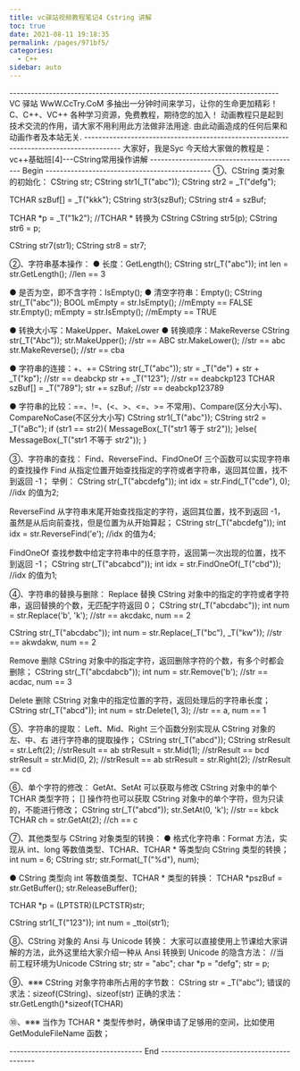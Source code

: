 ```yaml
---
title: vc驿站视频教程笔记4 Cstring 讲解
toc: true
date: 2021-08-11 19:18:35
permalink: /pages/971bf5/
categories:
  - C++
sidebar: auto
---
```


\---------------------------------------------------------------------------
VC 驿站
WwW.CcTry.CoM
多抽出一分钟时间来学习，让你的生命更加精彩！
C、C++、VC++ 各种学习资源，免费教程，期待您的加入！
动画教程只是起到技术交流的作用，请大家不用利用此方法做非法用途.
由此动画造成的任何后果和动画作者及本站无关.
\----------------------------------------------------------------------------------------
大家好，我是Syc
今天给大家做的教程是：
vc++基础班[4]---CString常用操作讲解
------------------------------------------ Begin ----------------------------------------------
①、CString 类对象的初始化：
CString str;
CString str1(_T("abc"));
CString str2 = _T("defg");

TCHAR szBuf[] = _T("kkk");
CString str3(szBuf);
CString str4 = szBuf;

TCHAR *p = _T("1k2");
//TCHAR * 转换为 CString
CString str5(p);
CString str6 = p;

CString str7(str1);
CString str8 = str7;

②、字符串基本操作：
● 长度：GetLength();
CString str(_T("abc"));
int len = str.GetLength(); //len == 3

● 是否为空，即不含字符：IsEmpty();
● 清空字符串：Empty();
CString str(_T("abc"));
BOOL mEmpty = str.IsEmpty(); //mEmpty == FALSE
str.Empty();
mEmpty = str.IsEmpty(); //mEmpty == TRUE

● 转换大小写：MakeUpper、MakeLower
● 转换顺序：MakeReverse
CString str(_T("Abc"));
str.MakeUpper(); //str == ABC
str.MakeLower(); //str == abc
str.MakeReverse(); //str == cba

● 字符串的连接：+、+=
CString str(_T("abc"));
str = _T("de") + str + _T("kp"); //str == deabckp
str += _T("123"); //str == deabckp123
TCHAR szBuf[] = _T("789");
str += szBuf; //str == deabckp123789

● 字符串的比较：==、!=、(<、>、<=、>= 不常用)、Compare(区分大小写)、CompareNoCase(不区分大小写)
CString str1(_T("abc"));
CString str2 = _T("aBc");
if (str1 == str2){
MessageBox(_T("str1 等于 str2"));
}else{
MessageBox(_T("str1 不等于 str2"));
}

③、字符串的查找：
Find、ReverseFind、FindOneOf 三个函数可以实现字符串的查找操作
Find 从指定位置开始查找指定的字符或者字符串，返回其位置，找不到返回 -1；
举例：
CString str(_T("abcdefg"));
int idx = str.Find(_T("cde"), 0); //idx 的值为2;

ReverseFind 从字符串末尾开始查找指定的字符，返回其位置，找不到返回 -1，虽然是从后向前查找，但是位置为从开始算起；
CString str(_T("abcdefg"));
int idx = str.ReverseFind('e'); //idx 的值为4;

FindOneOf 查找参数中给定字符串中的任意字符，返回第一次出现的位置，找不到返回 -1；
CString str(_T("abcabcd"));
int idx = str.FindOneOf(_T("cbd")); //idx 的值为1;

④、字符串的替换与删除：
Replace 替换 CString 对象中的指定的字符或者字符串，返回替换的个数，无匹配字符返回 0；
CString str(_T("abcdabc"));
int num = str.Replace('b', 'k'); //str == akcdakc, num == 2

CString str(_T("abcdabc"));
int num = str.Replace(_T("bc"), _T("kw")); //str == akwdakw, num == 2

Remove 删除 CString 对象中的指定字符，返回删除字符的个数，有多个时都会删除；
CString str(_T("abcdabcb"));
int num = str.Remove('b'); //str == acdac, num == 3

Delete 删除 CString 对象中的指定位置的字符，返回处理后的字符串长度；
CString str(_T("abcd"));
int num = str.Delete(1, 3); //str == a, num == 1

⑤、字符串的提取：
Left、Mid、Right 三个函数分别实现从 CString 对象的 左、中、右 进行字符串的提取操作；
CString str(_T("abcd"));
CString strResult = str.Left(2); //strResult == ab
strResult = str.Mid(1); //strResult == bcd
strResult = str.Mid(0, 2); //strResult == ab
strResult = str.Right(2); //strResult == cd

⑥、单个字符的修改：
GetAt、SetAt 可以获取与修改 CString 对象中的单个 TCHAR 类型字符；
[] 操作符也可以获取 CString 对象中的单个字符，但为只读的，不能进行修改；
CString str(_T("abcd"));
str.SetAt(0, 'k'); //str == kbck
TCHAR ch = str.GetAt(2); //ch == c

⑦、其他类型与 CString 对象类型的转换：
● 格式化字符串：Format 方法，实现从 int、long 等数值类型、TCHAR、TCHAR * 等类型向 CString 类型的转换；
int num = 6;
CString str;
str.Format(_T("%d"), num);

● CString 类型向 int 等数值类型、TCHAR * 类型的转换：
TCHAR *pszBuf = str.GetBuffer();
str.ReleaseBuffer();

TCHAR *p = (LPTSTR)(LPCTSTR)str;

CString str1(_T("123"));
int num = _ttoi(str1);

⑧、CString 对象的 Ansi 与 Unicode 转换：
大家可以直接使用上节课给大家讲解的方法，此外这里给大家介绍一种从 Ansi 转换到 Unicode 的隐含方法：
//当前工程环境为Unicode
CString str;
str = "abc";
char *p = "defg";
str = p;

⑨、※※※ CString 对象字符串所占用的字节数：
CString str = _T("abc");
错误的求法：sizeof(CString)、sizeof(str)
正确的求法：str.GetLength()*sizeof(TCHAR)

⑩、※※※ 当作为 TCHAR * 类型传参时，确保申请了足够用的空间，比如使用 GetModuleFileName 函数；

------------------------------------- End -------------------------------------------
